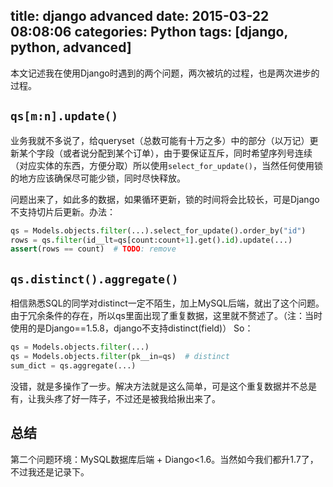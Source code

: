 title: django advanced
date: 2015-03-22 08:08:06
categories: Python
tags: [django, python, advanced]
---
本文记述我在使用Django时遇到的两个问题，两次被坑的过程，也是两次进步的过程。

## `qs[m:n].update()`
业务我就不多说了，给queryset（总数可能有十万之多）中的部分（以万记）更新某个字段（或者说分配到某个订单），由于要保证互斥，同时希望序列号连续（对应实体的东西，方便分取）所以使用`select_for_update()`，当然任何使用锁的地方应该确保尽可能少锁，同时尽快释放。

问题出来了，如此多的数据，如果循环更新，锁的时间将会比较长，可是Django不支持切片后更新。办法：
``` python qs[m:n].update()
qs = Models.objects.filter(...).select_for_update().order_by("id")
rows = qs.filter(id__lt=qs[count:count+1].get().id).update(...)
assert(rows == count)  # TODO: remove
```

## `qs.distinct().aggregate()`
相信熟悉SQL的同学对distinct一定不陌生，加上MySQL后端，就出了这个问题。由于冗余条件的存在，所以qs里面出现了重复数据，这里就不赘述了。（注：当时使用的是Django==1.5.8，django不支持distinct(field)） So：
``` python qs.distinct().aggregate()
qs = Models.objects.filter(...)
qs = Models.objects.filter(pk__in=qs)  # distinct
sum_dict = qs.aggregate(...)
```
没错，就是多操作了一步。解决方法就是这么简单，可是这个重复数据并不总是有，让我头疼了好一阵子，不过还是被我给揪出来了。

## 总结
第二个问题环境：MySQL数据库后端 + Diango<1.6。当然如今我们都升1.7了，不过我还是记录下。
